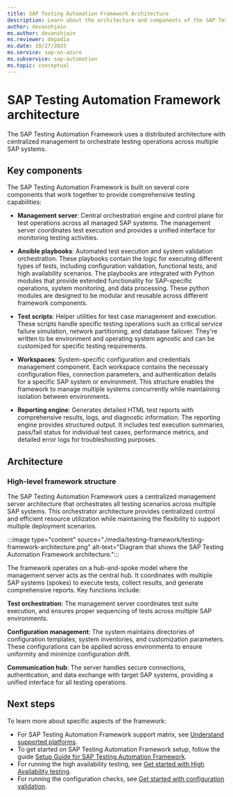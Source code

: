 ```yaml
---
title: SAP Testing Automation Framework Architecture
description: Learn about the architecture and components of the SAP Testing Automation Framework
author: devanshjain
ms.author: devanshjain
ms.reviewer: depadia
ms.date: 10/27/2025
ms.service: sap-on-azure
ms.subservice: sap-automation
ms.topic: conceptual
---
```


# SAP Testing Automation Framework architecture

The SAP Testing Automation Framework uses a distributed architecture with centralized management to orchestrate testing operations across multiple SAP systems.

## Key components

The SAP Testing Automation Framework is built on several core components that work together to provide comprehensive testing capabilities:

- **Management server**: Central orchestration engine and control plane for test operations across all managed SAP systems. The management server coordinates test execution and provides a unified interface for monitoring testing activities.

- **Ansible playbooks**: Automated test execution and system validation orchestration. These playbooks contain the logic for executing different types of tests, including configuration validation, functional tests, and high availability scenarios. The playbooks are integrated with Python modules that provide extended functionality for SAP-specific operations, system monitoring, and data processing. These python modules are designed to be modular and reusable across different framework components.

- **Test scripts**: Helper utilities for test case management and execution. These scripts handle specific testing operations such as critical service failure simulation, network partitioning, and database failover. They're written to be environment and operating system agnostic and can be customized for specific testing requirements.

- **Workspaces**: System-specific configuration and credentials management component. Each workspace contains the necessary configuration files, connection parameters, and authentication details for a specific SAP system or environment. This structure enables the framework to manage multiple systems concurrently while maintaining isolation between environments.

- **Reporting engine**: Generates detailed HTML test reports with comprehensive results, logs, and diagnostic information. The reporting engine provides structured output. It includes test execution summaries, pass/fail status for individual test cases, performance metrics, and detailed error logs for troubleshooting purposes.

## Architecture

### High-level framework structure

The SAP Testing Automation Framework uses a centralized management server architecture that orchestrates all testing scenarios across multiple SAP systems. This orchestrator architecture provides centralized control and efficient resource utilization while maintaining the flexibility to support multiple deployment scenarios.

:::image type="content" source="./media/testing-framework/testing-framework-architecture.png" alt-text="Diagram that shows the SAP Testing Automation Framework architecture.":::

The framework operates on a hub-and-spoke model where the management server acts as the central hub. It coordinates with multiple SAP systems (spokes) to execute tests, collect results, and generate comprehensive reports. Key functions include:

**Test orchestration**: The management server coordinates test suite execution, and ensures proper sequencing of tests across multiple SAP environments.

**Configuration management**: The system maintains directories of configuration templates, system inventories, and customization parameters. These configurations can be applied across environments to ensure uniformity and minimize configuration drift.

**Communication hub**: The server handles secure connections, authentication, and data exchange with target SAP systems, providing a unified interface for all testing operations.

## Next steps

To learn more about specific aspects of the framework:

- For SAP Testing Automation Framework support matrix, see [Understand supported platforms](testing-framework-supportability.md).
- To get started on SAP Testing Automation Framework setup, follow the guide [Setup Guide for SAP Testing Automation Framework](https://github.com/Azure/sap-automation-qa/blob/main/docs/SETUP.MD).
- For running the high availability testing, see [Get started with High Availability testing](testing-framework-high-availability.md).
- For running the configuration checks, see [Get started with configuration validation](https://github.com/Azure/sap-automation-qa/tree/main/docs/CONFIGURATION_CHECKS.md).
